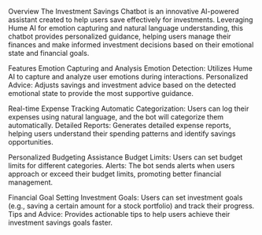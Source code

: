 Overview
The Investment Savings Chatbot is an innovative AI-powered assistant created to help users save effectively for investments. Leveraging Hume AI for emotion capturing and natural language understanding, this chatbot provides personalized guidance, helping users manage their finances and make informed investment decisions based on their emotional state and financial goals.

Features
Emotion Capturing and Analysis
Emotion Detection: Utilizes Hume AI to capture and analyze user emotions during interactions.
Personalized Advice: Adjusts savings and investment advice based on the detected emotional state to provide the most supportive guidance.

Real-time Expense Tracking
Automatic Categorization: Users can log their expenses using natural language, and the bot will categorize them automatically.
Detailed Reports: Generates detailed expense reports, helping users understand their spending patterns and identify savings opportunities.

Personalized Budgeting Assistance
Budget Limits: Users can set budget limits for different categories.
Alerts: The bot sends alerts when users approach or exceed their budget limits, promoting better financial management.

Financial Goal Setting
Investment Goals: Users can set investment goals (e.g., saving a certain amount for a stock portfolio) and track their progress.
Tips and Advice: Provides actionable tips to help users achieve their investment savings goals faster.
